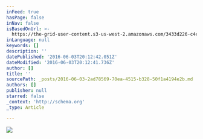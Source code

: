 ```yaml
---
inFeed: true
hasPage: false
inNav: false
isBasedOnUrl: >-
  https://the-grid-user-content.s3-us-west-2.amazonaws.com/3433d226-c4c4-40c3-89cc-79fa198308a2.jpg
inLanguage: null
keywords: []
description: ''
datePublished: '2016-06-03T20:12:42.051Z'
dateModified: '2016-06-03T20:12:41.736Z'
author: []
title: ''
sourcePath: _posts/2016-06-03-2ad78569-70ea-4515-b328-50f1a4194e2b.md
authors: []
publisher: null
starred: false
_context: 'http://schema.org'
_type: Article

---
```

![](https://the-grid-user-content.s3-us-west-2.amazonaws.com/3433d226-c4c4-40c3-89cc-79fa198308a2.jpg)